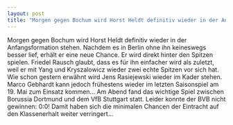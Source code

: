 ```yaml
---
layout: post
title: "Morgen gegen Bochum wird Horst Heldt definitiv wieder in der Anfangsformation stehen."
---
```


Morgen gegen Bochum wird Horst Heldt definitiv wieder in der Anfangsformation stehen. Nachdem es in Berlin ohne ihn keineswegs besser lief, erhält er eine neue Chance. Er wird direkt hinter den Spitzen spielen. Friedel Rausch glaubt, dass es für ihn einfacher wird als zuletzt, weil er mit Yang und Kryszalowicz wieder zwei echte Spitzen vor sich hat. Wie schon gestern erwähnt wird Jens Rasiejewski wieder im Kader stehen. Marco Gebhardt kann jedoch frühestens wieder im letzten Saisonspiel am 19. Mai zum Einsatz kommen... Am Abend fand das wichtige Spiel zwischen Borussia Dortmund und dem VfB Stuttgart statt. Leider konnte der BVB nicht gewinnen: 0:0! Damit haben sich die minimalen Chancen der Eintracht auf den Klassenerhalt weiter verringert...

